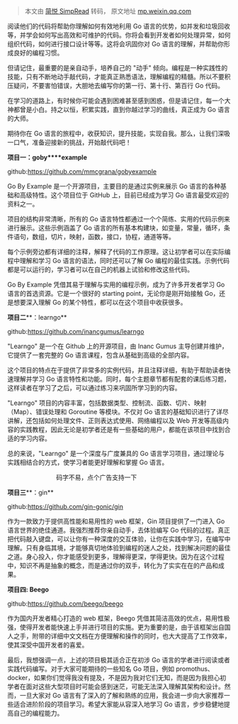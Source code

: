 > 本文由 [简悦 SimpRead](http://ksria.com/simpread/) 转码， 原文地址 [mp.weixin.qq.com](https://mp.weixin.qq.com/s/Ma3DG1G4Kfa5i68l-CAW0g)

阅读他们的代码将帮助你理解如何有效地利用 Go 语言的优势，如并发和垃圾回收等，并学会如何写出高效和可维护的代码。你将会看到开发者如何处理异常，如何组织代码，如何进行接口设计等等。这将会巩固你对 Go 语言的理解，并帮助你形成良好的编程习惯。

但请记住，最重要的是亲自动手，培养自己的 "动手" 倾向。编程是一种实践性的技能，只有不断地动手敲代码，才能真正熟悉语法，理解编程的精髓。所以不要积压疑问，不要害怕错误，大胆地去编写你的第一行、第十行、第百行 Go 代码。

在学习的道路上，有时候你可能会遇到困难甚至感到困惑，但是请记住，每一个大神都曾是小白。持之以恒，积累实践，直到你越过学习的曲线，真正成为 Go 语言的大师。

期待你在 Go 语言的旅程中，收获知识，提升技能，实现自我。那么，让我们深吸一口气，准备迎接新的挑战，开始敲代码吧！

**项目一：goby****example**

github:https://github.com/mmcgrana/gobyexample

Go By Example 是一个开源项目，主要目的是通过实例来展示 Go 语言的各种基础和高级特性。这个项目位于 GitHub 上，目前已经成为学习 Go 语言最受欢迎的资料之一。

项目的结构非常清晰，所有的 Go 语言特性都通过一个个简练、实用的代码示例来进行展示。这些示例涵盖了 Go 语言的所有基本构建块，如变量，常量，循环，条件语句，数组，切片，映射，函数，接口，协程，通道等等。

每个示例旁边都有详细的注释，解释了代码的工作原理。这让初学者可以在实际编程中理解和学习 Go 语言的语法，同时还可以了解 Go 编程的最佳实践。示例代码都是可以运行的，学习者可以在自己的机器上试验和修改这些代码。

Go By Example 凭借其易于理解与实用的编程示例，成为了许多开发者学习 Go 语言的首选资源。它是一个很好的 starting point，无论你是刚开始接触 Go，还是想要深入理解 Go 的某个特性，都可以在这个项目中收获很多。

**项目二****：learngo**

github:https://github.com/inancgumus/learngo

"Learngo" 是一个在 Github 上的开源项目，由 Inanc Gumus 主导创建并维护，它提供了一套完整的 Go 语言课程，包含从基础到高级的全部内容。

这个项目的特点在于提供了非常多的实例代码，并且注释详细，有助于帮助读者快速理解并学习 Go 语言特性和功能。同时，每个主题章节都有配套的课后练习题，这样读者在学习了之后，可以通过练习来巩固所学习到的内容。

"Learngo" 项目的内容丰富，包括数据类型、控制流、函数、切片、映射（Map）、错误处理和 Goroutine 等模块。不仅对 Go 语言的基础知识进行了详尽讲解，还包括如何处理文件、正则表达式使用、网络编程以及 Web 开发等高级内容的实践教程，因此无论是初学者还是有一些基础的用户，都能在该项目中找到合适的学习内容。

总的来说，"Learngo" 是一个深度与广度兼具的 Go 语言学习项目，通过理论与实践相结合的方式，使学习者能更好理解和掌握 Go 语言。

                            码字不易，点个广告支持一下

**项目三****：gin**

github:https://github.com/gin-gonic/gin

作为一款致力于提供高性能和易用性的 web 框架，Gin 项目提供了一门进入 Go 语言世界的绝佳通道。我强烈推荐你亲自动手，去体验编写 Go 代码的过程。真正把代码敲入键盘，可以让你有一种深度的交互体验，让你在实践中学习，在编写中理解。只有身临其境，才能够真切地体验到编程的迷人之处，找到解决问题的最佳之道。身心投入，你才能感受到更多，理解得更深，学得更快。因为在这个过程中，知识不再是抽象的概念，而是通过你的双手，转化为了实实在在的产品和成果。

**项目四: Beego**

github:https://github.com/beego/beego

作为国内开发者精心打造的 web 框架，Beego 凭借其简洁高效的优点，易用性极强，使得开发者能快速上手并进行项目的实施。更为重要的是，由于该框架出自国人之手，附带的详细中文文档在方便理解和操作的同时，也大大提高了工作效率，使其深受中国开发者的喜爱。

最后，我想强调一点，上述的项目极其适合正在初涉 Go 语言的学者进行阅读或者实践代码编写。对于大家可能期待的一些知名 Go 项目，例如 promothus、docker，如果你们觉得我没有提及，不是因为我对它们无知，而是因为我担心初学者在面对这些大型项目时可能会感到迷茫，可能无法深入理解其架构和设计。然而，一旦大家对 Go 语言有了深入的了解和熟练的应用，我会进一步向大家推荐一些适合进阶阶段的项目学习。希望大家能从容深入地学习 Go 语言，步步稳健地提高自己的编程能力。